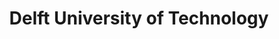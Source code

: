---
schema: default
title: Delft University of Technology
description: ''
logo: >-
  https://d1rkab7tlqy5f1.cloudfront.net/Websections/TU%20Delft%20Huisstijl/TU_Delft_logo_Black.png
---